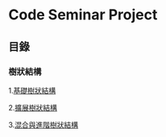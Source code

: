 # Code Seminar Project

## 目錄
 
### 樹狀結構

1.[基礎樹狀結構](database/sql/tree-structure/tree-structure.md)

2.[擴展樹狀結構](database/sql/tree-structure/Extended-Tree-Structures.md)

3.[混合與進階樹狀結構](database/sql/tree-structure/Advanced-and-Hybrid-Tree-Structures.md)